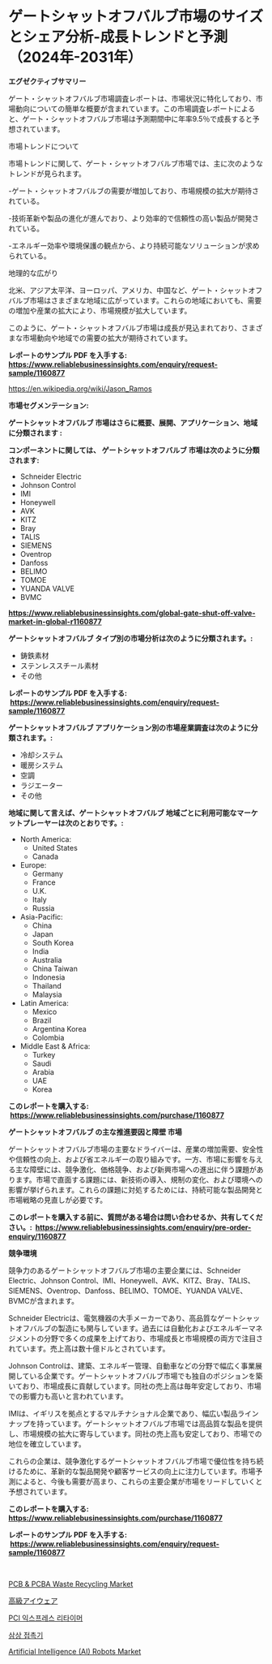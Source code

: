 <p><h1>ゲートシャットオフバルブ市場のサイズとシェア分析-成長トレンドと予測（2024年-2031年）</h1></p><p><strong>エグゼクティブサマリー</strong></p>
<p><p>ゲート・シャットオフバルブ市場調査レポートは、市場状況に特化しており、市場動向についての簡単な概要が含まれています。この市場調査レポートによると、ゲート・シャットオフバルブ市場は予測期間中に年率9.5％で成長すると予想されています。</p><p>市場トレンドについて</p><p>市場トレンドに関して、ゲート・シャットオフバルブ市場では、主に次のようなトレンドが見られます。</p><p>-ゲート・シャットオフバルブの需要が増加しており、市場規模の拡大が期待されている。</p><p>-技術革新や製品の進化が進んでおり、より効率的で信頼性の高い製品が開発されている。</p><p>-エネルギー効率や環境保護の観点から、より持続可能なソリューションが求められている。</p><p>地理的な広がり</p><p>北米、アジア太平洋、ヨーロッパ、アメリカ、中国など、ゲート・シャットオフバルブ市場はさまざまな地域に広がっています。これらの地域においても、需要の増加や産業の拡大により、市場規模が拡大しています。</p><p>このように、ゲート・シャットオフバルブ市場は成長が見込まれており、さまざまな市場動向や地域での需要の拡大が期待されています。</p></p>
<p><strong>レポートのサンプル PDF を入手する: <a href="https://www.reliablebusinessinsights.com/enquiry/request-sample/1160877">https://www.reliablebusinessinsights.com/enquiry/request-sample/1160877</a></strong></p>
<p><a href="https://en.wikipedia.org/wiki/Jason_Ramos">https://en.wikipedia.org/wiki/Jason_Ramos</a></p>
<p><strong>市場セグメンテーション:</strong></p>
<p><strong> ゲートシャットオフバルブ 市場はさらに概要、展開、アプリケーション、地域に分類されます :</strong></p>
<p><strong>コンポーネントに関しては、 ゲートシャットオフバルブ 市場は次のように分類されます: &nbsp;</strong></p>
<p><ul><li>Schneider Electric</li><li>Johnson Control</li><li>IMI</li><li>Honeywell</li><li>AVK</li><li>KITZ</li><li>Bray</li><li>TALIS</li><li>SIEMENS</li><li>Oventrop</li><li>Danfoss</li><li>BELIMO</li><li>TOMOE</li><li>YUANDA VALVE</li><li>BVMC</li></ul></p>
<p><strong><a href="https://www.reliablebusinessinsights.com/global-gate-shut-off-valve-market-in-global-r1160877">https://www.reliablebusinessinsights.com/global-gate-shut-off-valve-market-in-global-r1160877</a></strong></p>
<p><strong> ゲートシャットオフバルブ タイプ別の市場分析は次のように分類されます。:</strong></p>
<p><ul><li>鋳鉄素材</li><li>ステンレススチール素材</li><li>その他</li></ul></p>
<p><strong>レポートのサンプル PDF を入手する: &nbsp;<a href="https://www.reliablebusinessinsights.com/enquiry/request-sample/1160877">https://www.reliablebusinessinsights.com/enquiry/request-sample/1160877</a></strong></p>
<p><strong> ゲートシャットオフバルブ アプリケーション別の市場産業調査は次のように分類されます。:</strong></p>
<p><ul><li>冷却システム</li><li>暖房システム</li><li>空調</li><li>ラジエーター</li><li>その他</li></ul></p>
<p><strong>地域に関して言えば、ゲートシャットオフバルブ 地域ごとに利用可能なマーケットプレーヤーは次のとおりです。:</strong></p>
<p><ul>
    <li>
        North America:
        <ul>
            <li>United States</li>
            <li>Canada</li>
        </ul>
    </li>
    <li>
        Europe:
        <ul>
            <li>Germany</li>
            <li>France</li>
            <li>U.K.</li>
            <li>Italy</li>
            <li>Russia</li>
        </ul>
    </li>
    <li>
        Asia-Pacific:
        <ul>
            <li>China</li>
            <li>Japan</li>
            <li>South Korea</li>
            <li>India</li>
            <li>Australia</li>
            <li>China Taiwan</li>
            <li>Indonesia</li>
            <li>Thailand</li>
            <li>Malaysia</li>
        </ul>
    </li>
    <li>
        Latin America:
        <ul>
            <li>Mexico</li>
            <li>Brazil</li>
            <li>Argentina Korea</li>
            <li>Colombia</li>
        </ul>
    </li>
    <li>
        Middle East & Africa:
        <ul>
            <li>Turkey</li>
            <li>Saudi</li>
            <li>Arabia</li>
            <li>UAE</li>
            <li>Korea</li>
        </ul>
    </li>
    </ul></p>
<p><strong>このレポートを購入する: &nbsp;<a href="https://www.reliablebusinessinsights.com/purchase/1160877">https://www.reliablebusinessinsights.com/purchase/1160877</a></strong></p>
<p><strong>ゲートシャットオフバルブ の主な推進要因と障壁 市場</strong></p>
<p><p>ゲートシャットオフバルブ市場の主要なドライバーは、産業の増加需要、安全性や信頼性の向上、および省エネルギーの取り組みです。一方、市場に影響を与える主な障壁には、競争激化、価格競争、および新興市場への進出に伴う課題があります。市場で直面する課題には、新技術の導入、規制の変化、および環境への影響が挙げられます。これらの課題に対処するためには、持続可能な製品開発と市場戦略の見直しが必要です。</p></p>
<p><strong>このレポートを購入する前に、質問がある場合は問い合わせるか、共有してください。:&nbsp; <a href="https://www.reliablebusinessinsights.com/enquiry/pre-order-enquiry/1160877">https://www.reliablebusinessinsights.com/enquiry/pre-order-enquiry/1160877</a></strong></p>
<p><strong>競争環境</strong></p>
<p><p>競争力のあるゲートシャットオフバルブ市場の主要企業には、Schneider Electric、Johnson Control、IMI、Honeywell、AVK、KITZ、Bray、TALIS、SIEMENS、Oventrop、Danfoss、BELIMO、TOMOE、YUANDA VALVE、BVMCが含まれます。</p><p>Schneider Electricは、電気機器の大手メーカーであり、高品質なゲートシャットオフバルブの製造にも関与しています。過去には自動化およびエネルギーマネジメントの分野で多くの成果を上げており、市場成長と市場規模の両方で注目されています。売上高は数十億ドルとされています。</p><p>Johnson Controlは、建築、エネルギー管理、自動車などの分野で幅広く事業展開している企業です。ゲートシャットオフバルブ市場でも独自のポジションを築いており、市場成長に貢献しています。同社の売上高は毎年安定しており、市場での影響力も高いと言われています。</p><p>IMIは、イギリスを拠点とするマルチナショナル企業であり、幅広い製品ラインナップを持っています。ゲートシャットオフバルブ市場では高品質な製品を提供し、市場規模の拡大に寄与しています。同社の売上高も安定しており、市場での地位を確立しています。</p><p>これらの企業は、競争激化するゲートシャットオフバルブ市場で優位性を持ち続けるために、革新的な製品開発や顧客サービスの向上に注力しています。市場予測によると、今後も需要が高まり、これらの主要企業が市場をリードしていくと予想されています。</p></p>
<p><strong>このレポートを購入する: &nbsp; <a href="https://www.reliablebusinessinsights.com/purchase/1160877">https://www.reliablebusinessinsights.com/purchase/1160877</a></strong></p>
<p><strong>レポートのサンプル PDF を入手する: &nbsp;<a href="https://www.reliablebusinessinsights.com/enquiry/request-sample/1160877">https://www.reliablebusinessinsights.com/enquiry/request-sample/1160877</a></strong><strong></strong></p>
<p>&nbsp;</p>
<p><p><a href="https://github.com/alexxisgm/Market-Research-Report-List-1/blob/main/pcb-pcba-waste-recycling-market.md">PCB & PCBA Waste Recycling Market</a></p><p><a href="https://medium.com/@austinjames1907/%E9%AB%98%E7%B4%9A%E7%9C%BC%E9%8F%A1%E5%B8%82%E5%A0%B4%E3%81%AE%E3%83%88%E3%83%AC%E3%83%B3%E3%83%89%E3%81%A8%E5%B8%82%E5%A0%B4%E5%88%86%E6%9E%90%E3%81%AF-2024%E5%B9%B4%E3%81%8B%E3%82%892031%E5%B9%B4%E3%81%BE%E3%81%A7%E3%81%AE%E6%9C%9F%E9%96%93%E3%81%AB%E4%BA%88%E6%B8%AC%E3%81%95%E3%82%8C%E3%81%A6%E3%81%84%E3%81%BE%E3%81%99-3e1f78c42e38">高級アイウェア</a></p><p><a href="https://medium.com/@carolynurton5656/pci-express-retimer-%EC%8B%9C%EC%9E%A5-%EC%8B%9C%EC%9E%A5-%EC%A0%90%EC%9C%A0%EC%9C%A8-%EC%8B%9C%EC%9E%A5-%EB%8F%99%ED%96%A5-%EB%B0%8F-%EB%AF%B8%EB%9E%98-%EC%84%B1%EC%9E%A5-%ED%83%90%EC%83%89-d7da72b4f10f">PCI 익스프레스 리타이머</a></p><p><a href="https://medium.com/@londonacobson5656/%EC%84%B8%EC%83%81%EC%9D%80-%EA%B2%BD%EC%9F%81-%EB%B6%84%EC%84%9D-%EC%8B%9C%EC%9E%A5-%EB%8F%99%ED%96%A5-%EB%B0%8F-2031%EB%85%84%EA%B9%8C%EC%A7%80%EC%9D%98-%EC%98%88%EC%B8%A1%EC%9D%84-%ED%95%98%EC%9E%90-a41e41d265b9">삼상 접촉기</a></p><p><a href="https://issuu.com/reportprime-2/docs/artificial-intelligence-ai-robots-market-size-2030">Artificial Intelligence (AI) Robots Market</a></p></p>